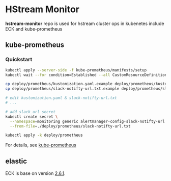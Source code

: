 # HStream Monitor

**hstream-monitor** repo is used for hstream cluster ops in kubenetes include
ECK and kube-prometheus

## kube-prometheus

### Quickstart

```sh
kubectl apply --server-side -f kube-prometheus/manifests/setup
kubectl wait --for condition=Established --all CustomResourceDefinition --namespace=monitoring

cp deploy/prometheus/kustomization.yaml.example deploy/prometheus/kustomization.yaml
cp deploy/prometheus/slack-notifty-url.txt.example deploy/prometheus/slack-notifty-url.txt

# edit kustomization.yaml & slack-notifty-url.txt
# ...

# add slack_url secret
kubectl create secret \
  --namespace=monitoring generic alertmanager-config-slack-notifty-url \
  --from-file=./deploy/prometheus/slack-notifty-url.txt

kubectl apply -k deploy/prometheus
```

For details, see [kube-prometheus](./kube-prometheus/README.md)

## elastic

ECK is base on version [2.6.1](!https://github.com/elastic/cloud-on-k8s).
